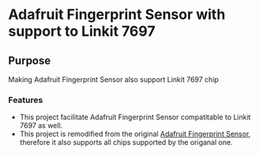 # Adafruit Fingerprint Sensor with support to Linkit 7697
## Purpose
Making Adafruit Fingerprint Sensor also support Linkit 7697 chip
### Features
- This project facilitate Adafruit Fingerprint Sensor compatitable to Linkit 7697 as well.
- This project is remodified from the original [Adafruit Fingerprint Sensor](https://github.com/adafruit/Adafruit-Fingerprint-Sensor-Library), therefore it also supports all chips supported by the origanal one.
